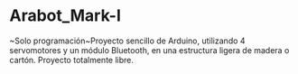 # Arabot_Mark-I
~Solo programación~Proyecto sencillo de Arduino, utilizando 4 servomotores y un módulo Bluetooth, en una estructura ligera de madera o cartón. Proyecto totalmente libre.
